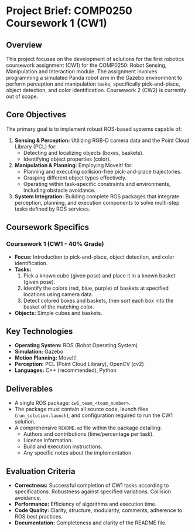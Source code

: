 # Project Brief: COMP0250 Coursework 1 (CW1)

## Overview

This project focuses on the development of solutions for the first robotics coursework assignment (CW1) for the COMP0250: Robot Sensing, Manipulation and Interaction module. The assignment involves programming a simulated Panda robot arm in the Gazebo environment to perform perception and manipulation tasks, specifically pick-and-place, object detection, and color identification. Coursework 2 (CW2) is currently out of scope.

## Core Objectives

The primary goal is to implement robust ROS-based systems capable of:

1.  **Sensing & Perception:** Utilizing RGB-D camera data and the Point Cloud Library (PCL) for:
    *   Detecting and localizing objects (boxes, baskets).
    *   Identifying object properties (color).
2.  **Manipulation & Planning:** Employing MoveIt! for:
    *   Planning and executing collision-free pick-and-place trajectories.
    *   Grasping different object types effectively.
    *   Operating within task-specific constraints and environments, including obstacle avoidance.
3.  **System Integration:** Building complete ROS packages that integrate perception, planning, and execution components to solve multi-step tasks defined by ROS services.

## Coursework Specifics

### Coursework 1 (CW1 - 40% Grade)

*   **Focus:** Introduction to pick-and-place, object detection, and color identification.
*   **Tasks:**
    1.  Pick a known cube (given pose) and place it in a known basket (given pose).
    2.  Identify the colors (red, blue, purple) of baskets at specified locations using camera data.
    3.  Detect colored boxes and baskets, then sort each box into the basket of the matching color.
*   **Objects:** Simple cubes and baskets.

## Key Technologies

*   **Operating System:** ROS (Robot Operating System)
*   **Simulation:** Gazebo
*   **Motion Planning:** MoveIt!
*   **Perception:** PCL (Point Cloud Library), OpenCV (cv2)
*   **Languages:** C++ (recommended), Python

## Deliverables

*   A single ROS package: `cw1_team_<team_number>`.
*   The package must contain all source code, launch files (`run_solution.launch`), and configuration required to run the CW1 solution.
*   A comprehensive `README.md` file within the package detailing:
    *   Authors and contributions (time/percentage per task).
    *   License information.
    *   Build and execution instructions.
    *   Any specific notes about the implementation.

## Evaluation Criteria

*   **Correctness:** Successful completion of CW1 tasks according to specifications. Robustness against specified variations. Collision avoidance.
*   **Performance:** Efficiency of algorithms and execution time.
*   **Code Quality:** Clarity, structure, modularity, comments, adherence to ROS best practices.
*   **Documentation:** Completeness and clarity of the README file.
